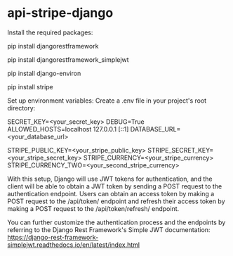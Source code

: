 # api-stripe-django
Install the required packages:

pip install djangorestframework

pip install djangorestframework_simplejwt

pip install django-environ

pip install stripe

Set up environment variables:
Create a .env file in your project's root directory:

SECRET_KEY=<your_secret_key>
DEBUG=True
ALLOWED_HOSTS=localhost 127.0.0.1 [::1]
DATABASE_URL=<your_database_url>

STRIPE_PUBLIC_KEY=<your_stripe_public_key>
STRIPE_SECRET_KEY=<your_stripe_secret_key>
STRIPE_CURRENCY=<your_stripe_currency>
STRIPE_CURRENCY_TWO=<your_second_stripe_currency>

With this setup, Django will use JWT tokens for authentication, and the client will be able to obtain a JWT token by sending a POST request to the authentication endpoint.
Users can obtain an access token by making a POST request to the /api/token/ endpoint and refresh their access token by making a POST request to the /api/token/refresh/ endpoint.

You can further customize the authentication process and the endpoints by referring to the Django Rest Framework's Simple JWT documentation: https://django-rest-framework-simplejwt.readthedocs.io/en/latest/index.html
